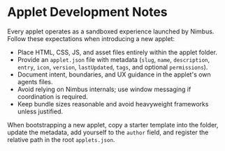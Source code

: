 # Applet Development Notes

Every applet operates as a sandboxed experience launched by Nimbus. Follow these
expectations when introducing a new applet:

- Place HTML, CSS, JS, and asset files entirely within the applet folder.
- Provide an `applet.json` file with metadata (`slug`, `name`, `description`, `entry`,
  `icon`, `version`, `lastUpdated`, `tags`, and optional `permissions`).
- Document intent, boundaries, and UX guidance in the applet's own agents files.
- Avoid relying on Nimbus internals; use window messaging if coordination is required.
- Keep bundle sizes reasonable and avoid heavyweight frameworks unless justified.

When bootstrapping a new applet, copy a starter template into the folder, update the
metadata, add yourself to the `author` field, and register the relative path in the
root `applets.json`.

